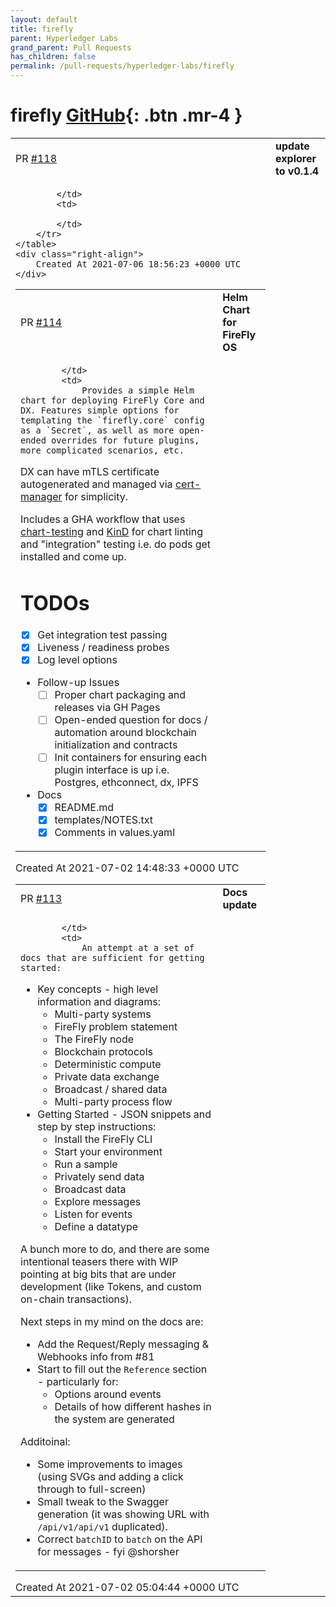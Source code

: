 ```yaml
---
layout: default
title: firefly
parent: Hyperledger Labs
grand_parent: Pull Requests
has_children: false
permalink: /pull-requests/hyperledger-labs/firefly
---
```


# firefly <span class="fs-3 right-align">[GitHub](https://github.com/hyperledger-labs/firefly){: .btn .mr-4 }</span>


<div>
    <table>
        <tr>
            <td>
                PR <a href="https://github.com/hyperledger-labs/firefly/pull/118" class=".btn">#118</a>
            </td>
            <td>
                <b>
                    update explorer to v0.1.4
                </b>
            </td>
        </tr>
        <tr>
            <td>
                
            </td>
            <td>
                
            </td>
        </tr>
    </table>
    <div class="right-align">
        Created At 2021-07-06 18:56:23 +0000 UTC
    </div>
</div>

<div>
    <table>
        <tr>
            <td>
                PR <a href="https://github.com/hyperledger-labs/firefly/pull/114" class=".btn">#114</a>
            </td>
            <td>
                <b>
                    Helm Chart for FireFly OS
                </b>
            </td>
        </tr>
        <tr>
            <td>
                
            </td>
            <td>
                Provides a simple Helm chart for deploying FireFly Core and DX. Features simple options for templating the `firefly.core` config as a `Secret`, as well as more open-ended overrides for future plugins, more complicated scenarios, etc.

DX can have mTLS certificate autogenerated and managed via [cert-manager](https://github.com/jetstack/cert-manager) for simplicity.

Includes a GHA workflow that uses [chart-testing](https://github.com/helm/chart-testing) and [KinD](https://kind.sigs.k8s.io/) for chart linting and "integration" testing i.e. do pods get installed and come up.

# TODOs
- [x] Get integration test passing
- [x] Liveness / readiness probes
- [x] Log level options
- Follow-up Issues
  - [ ] Proper chart packaging and releases via GH Pages
  - [ ] Open-ended question for docs / automation around blockchain initialization and contracts
  - [ ] Init containers for ensuring each plugin interface is up i.e. Postgres, ethconnect, dx, IPFS
- Docs
  - [x] README.md
  - [x] templates/NOTES.txt
  - [x] Comments in values.yaml
            </td>
        </tr>
    </table>
    <div class="right-align">
        Created At 2021-07-02 14:48:33 +0000 UTC
    </div>
</div>

<div>
    <table>
        <tr>
            <td>
                PR <a href="https://github.com/hyperledger-labs/firefly/pull/113" class=".btn">#113</a>
            </td>
            <td>
                <b>
                    Docs update
                </b>
            </td>
        </tr>
        <tr>
            <td>
                
            </td>
            <td>
                An attempt at a set of docs that are sufficient for getting started:
- Key concepts - high level information and diagrams:
  - Multi-party systems
  - FireFly problem statement
  - The FireFly node
  - Blockchain protocols
  - Deterministic compute
  - Private data exchange
  - Broadcast / shared data
  - Multi-party process flow
- Getting Started - JSON snippets and step by step instructions:
  - Install the FireFly CLI
  - Start your environment
  - Run a sample
  - Privately send data
  - Broadcast data
  - Explore messages
  - Listen for events
  - Define a datatype

A bunch more to do, and there are some intentional teasers there with WIP pointing at big bits that are under development (like Tokens, and custom on-chain transactions).

Next steps in my mind on the docs are:
- Add the Request/Reply messaging & Webhooks info from #81 
- Start to fill out the `Reference` section - particularly for:
  - Options around events
  - Details of how different hashes in the system are generated

Additoinal:
- Some improvements to images (using SVGs and adding a click through to full-screen)
- Small tweak to the Swagger generation (it was showing URL with `/api/v1/api/v1` duplicated).
- Correct `batchID` to `batch` on the API for messages - fyi @shorsher 
            </td>
        </tr>
    </table>
    <div class="right-align">
        Created At 2021-07-02 05:04:44 +0000 UTC
    </div>
</div>

